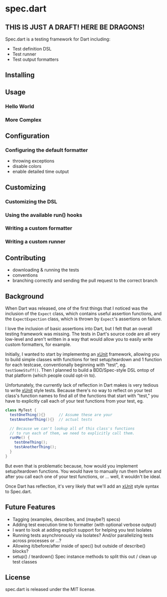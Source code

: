 spec.dart
=========

## THIS IS JUST A DRAFT!  HERE BE DRAGONS!

Spec.dart is a testing framework for Dart including:

 * Test definition DSL
 * Test runner
 * Test output formatters

Installing
----------

Usage
-----

### Hello World

### More Complex

Configuration
-------------

### Configuring the default formatter

 * throwing exceptions
 * disable colors
 * enable detailed time output

Customizing
-----------

### Customizing the DSL

### Using the available run() hooks

### Writing a custom formatter

### Writing a custom runner

Contributing
------------

 * downloading & running the tests
 * conventions
 * branching correctly and sending the pull request to the correct branch

Background
----------

When Dart was released, one of the first things that I noticed 
was the inclusion of the `Expect` class, which contains useful 
assertion functions, and the `ExpectExpection` class, which is 
thrown by `Expect`'s assertions on failure.

I love the inclusion of basic assertions into Dart, but I felt that
an overall testing framework was missing.  The tests in Dart's source 
code are all very low-level and aren't written in a way that would 
allow you to easily write custom formatters, for example.

Initially, I wanted to start by implementng an [xUnit][] framework, 
allowing you to build simple classes with functions for test 
setup/teardown and 1 function for each testcase, conventionally 
beginning with "test", eg. `testSomeStuff()`.  Then I planned to 
build a BDD/Spec-style DSL ontop of that platform (which people 
could opt-in to).

Unfortunately, the currently lack of reflection in Dart makes is 
very tedious to write [xUnit][] style tests.  Because there's no way 
to reflect on your test class's function names to find all of the 
functions that start with "test," you have to explicitly call each 
of your test functions from your test, eg.

```actionscript
class MyTest {
  testOneThing(){}      // Assume these are your 
  testAnotherThing(){}  // actual tests

  // Because we can't lookup all of this class's functions 
  // to run each of them, we need to explicitly call them.
  runMe() {
    testOneThing();
    testAnotherThing();
  }
}
```

But even that is problematic because, how would you implement setup/teardown 
functions.  You would have to manually run them before and after you call 
each one of your test functions, or ... well, it wouldn't be ideal.

Once Dart has reflection, it's very likely that we'll add an [xUnit][] style 
syntax to Spec.dart.


Future Features
---------------

 * Tagging (examples, describes, and (maybe?) specs)
 * Adding test execution time to formatter (with optional verbose output)
 * I want to look at adding explicit support for helping you test Isolates
 * Running tests asynchronously via Isolates?  And/or parallelizing tests across processes or ...?
 * Allowing it/before/after inside of spec() but outside of describe() blocks?
 * setup() / teardown() Spec instance methods to split this out / clean up test classes

License
-------

spec.dart is released under the MIT license.


[Spec.dart]: https://github.com/remi/spec.dart
[xUnit]:     http://en.wikipedia.org/wiki/XUnit
